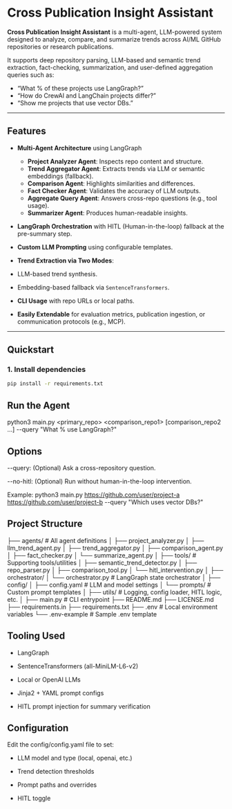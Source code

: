# Cross Publication Insight Assistant

**Cross Publication Insight Assistant** is a multi-agent, LLM-powered system designed to analyze, compare, and summarize trends across AI/ML GitHub repositories or research publications.

It supports deep repository parsing, LLM-based and semantic trend extraction, fact-checking, summarization, and user-defined aggregation queries such as:
- “What % of these projects use LangGraph?”
- “How do CrewAI and LangChain projects differ?”
- “Show me projects that use vector DBs.”

---


## Features

- **Multi-Agent Architecture** using LangGraph
  - **Project Analyzer Agent**: Inspects repo content and structure.
  - **Trend Aggregator Agent**: Extracts trends via LLM or semantic embeddings (fallback).
  - **Comparison Agent**: Highlights similarities and differences.
  - **Fact Checker Agent**: Validates the accuracy of LLM outputs.
  - **Aggregate Query Agent**: Answers cross-repo questions (e.g., tool usage).
  - **Summarizer Agent**: Produces human-readable insights.

-  **LangGraph Orchestration** with HITL (Human-in-the-loop) fallback at the pre-summary step.
-  **Custom LLM Prompting** using configurable templates.
-  **Trend Extraction via Two Modes**:
  - LLM-based trend synthesis.
  - Embedding-based fallback via `SentenceTransformers`.

-  **CLI Usage** with repo URLs or local paths.
-  **Easily Extendable** for evaluation metrics, publication ingestion, or communication protocols (e.g., MCP).

---

## Quickstart

### 1. Install dependencies
```bash
pip install -r requirements.txt

```

## Run the Agent
python3 main.py <primary_repo> <comparison_repo1> [comparison_repo2 ...] --query "What % use LangGraph?"

## Options

--query: (Optional) Ask a cross-repository question.

--no-hitl: (Optional) Run without human-in-the-loop intervention.

Example: python3 main.py https://github.com/user/project-a https://github.com/user/project-b --query "Which uses vector DBs?"


## Project Structure
├── agents/                     # All agent definitions
│   ├── project_analyzer.py
│   ├── llm_trend_agent.py
│   ├── trend_aggregator.py
│   ├── comparison_agent.py
│   ├── fact_checker.py
│   └── summarize_agent.py
│
├── tools/                      # Supporting tools/utilities
│   ├── semantic_trend_detector.py
│   ├── repo_parser.py
│   ├── comparison_tool.py
│   └── hitl_intervention.py
│
├── orchestrator/
│   └── orchestrator.py         # LangGraph state orchestrator
│
├── config/
│   ├── config.yaml             # LLM and model settings
│   └── prompts/                # Custom prompt templates
│
├── utils/                      # Logging, config loader, HITL logic, etc.
│
├── main.py                     # CLI entrypoint
├── README.md
├── LICENSE.md
├── requirements.in
├── requirements.txt
├── .env                        # Local environment variables
└── .env-example                # Sample .env template





## Tooling Used
 - LangGraph

 - SentenceTransformers (all-MiniLM-L6-v2)

 - Local or OpenAI LLMs

 - Jinja2 + YAML prompt configs

 - HITL prompt injection for summary verification


 ## Configuration

 Edit the config/config.yaml file to set:

- LLM model and type (local, openai, etc.)

- Trend detection thresholds

- Prompt paths and overrides

- HITL toggle

